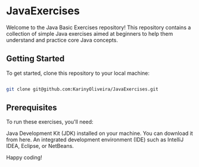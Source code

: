 # JavaExercises

Welcome to the Java Basic Exercises repository! This repository contains a collection of simple Java exercises aimed at beginners to help them understand and practice core Java concepts.

## Getting Started

To get started, clone this repository to your local machine:

```bash

git clone git@github.com:KarinyOliveira/JavaExercises.git
```

## Prerequisites

To run these exercises, you'll need:

Java Development Kit (JDK) installed on your machine. You can download it from here.
An integrated development environment (IDE) such as IntelliJ IDEA, Eclipse, or NetBeans.


Happy coding!


